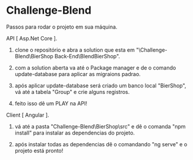 # Challenge-Blend

Passos para rodar o projeto em sua máquina.

API [ Asp.Net Core ].
1. clone o repositório e abra a solution que esta em "\Challenge-Blend\BierShop Back-End\BlendBierShop".

2. com a solution aberta va até o Package manager e de o comando update-database para aplicar as migraions padrao.

3. após aplicar update-database será criado um banco local "BierShop", vá até a tabela "Group" e crie alguns registros.

4. feito isso dê um PLAY na API!

Client [ Angular ].
1. vá até a pasta "Challenge-Blend\BierShop\src" e dê o comanda "npm install" para instalar as dependencias do projeto.

2. após instalar todas as dependencias dê o comandando "ng serve" e o projeto está pronto!

